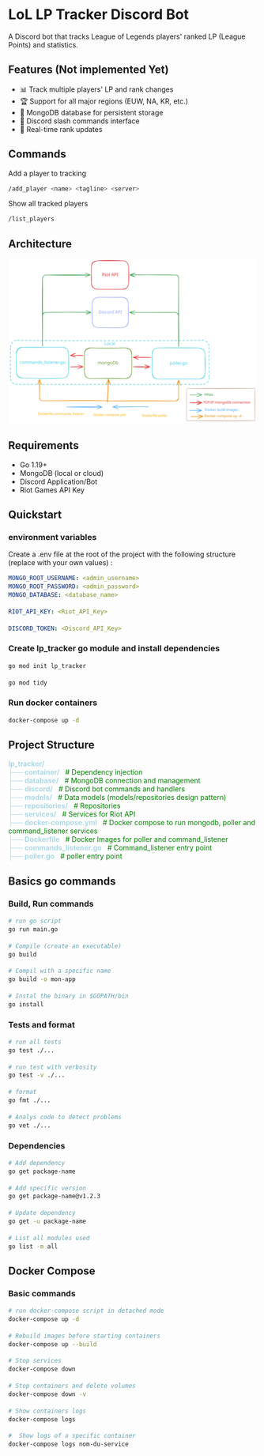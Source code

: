 # LoL LP Tracker Discord Bot

A Discord bot that tracks League of Legends players' ranked LP (League Points) and statistics.

## Features (Not implemented Yet)

- 📊 Track multiple players' LP and rank changes
- 🏆 Support for all major regions (EUW, NA, KR, etc.)
- 💾 MongoDB database for persistent storage
- 🤖 Discord slash commands interface
- 🔄 Real-time rank updates

## Commands
Add a player to tracking
```bash
/add_player <name> <tagline> <server>
```
Show all tracked players
```bash
/list_players
```

## Architecture

![Architecure](excalidraws/architecture.svg)

## Requirements

- Go 1.19+
- MongoDB (local or cloud)
- Discord Application/Bot
- Riot Games API Key

## Quickstart

### environment variables

Create a .env file at the root of the project with the following structure (replace with your own values) :

```yaml
MONGO_ROOT_USERNAME: <admin_username>
MONGO_ROOT_PASSWORD: <admin_password>
MONGO_DATABASE: <database_name>

RIOT_API_KEY: <Riot_API_Key>

DISCORD_TOKEN: <Discord_API_Key>
```

### Create lp_tracker go module and install dependencies

```bash
go mod init lp_tracker

go mod tidy
```

### Run docker containers

```bash
docker-compose up -d
```

## Project Structure

<span style="color:lightblue"><strong>lp_tracker/</strong></span>\
<span style="color:lightblue"><strong>├── container/</strong></span>           &nbsp;&nbsp;<span style="color:green"># Dependency injection</span></span>\
<span style="color:lightblue"><strong>├── database/</strong></span>            &nbsp;&nbsp;<span style="color:green"># MongoDB connection and management</span>\
<span style="color:lightblue"><strong>├── discord/</strong></span>             &nbsp;&nbsp;<span style="color:green"># Discord bot commands and handlers</span>\
<span style="color:lightblue"><strong>├── models/</strong></span>              &nbsp;&nbsp;<span style="color:green"># Data models (models/repositories design pattern)</span>\
<span style="color:lightblue"><strong>├── repositories/</strong></span>        &nbsp;&nbsp;<span style="color:green"># Repositories</span>\
<span style="color:lightblue"><strong>├── services/</strong></span>            &nbsp;&nbsp;<span style="color:green"># Services for Riot API</span>\
<span style="color:lightblue"><strong>├── docker-compose.yml</strong></span>   &nbsp;&nbsp;<span style="color:green"># Docker compose to run mongodb, poller and command_listener services</span>\
<span style="color:lightblue"><strong>├── Dockerfile</strong></span>          &nbsp;&nbsp;<span style="color:green"># Docker Images for poller and command_listener</span>\
<span style="color:lightblue"><strong>├── commands_listener.go</strong></span> &nbsp;&nbsp;<span style="color:green"># Command_listener entry point</span>\
<span style="color:lightblue"><strong>├── poller.go</strong></span>            &nbsp;&nbsp;<span style="color:green"># poller entry point

## Basics go commands

### Build, Run commands

```bash
# run go script
go run main.go

# Compile (create an executable)
go build

# Compil with a specific name
go build -o mon-app

# Instal the binary in $GOPATH/bin
go install
```

### Tests and format

```bash
# run all tests
go test ./...

# run test with verbosity
go test -v ./...

# format
go fmt ./...

# Analys code to detect problems
go vet ./...
```

### Dependencies

```bash
# Add dependency
go get package-name

# Add specific version
go get package-name@v1.2.3

# Update dependency
go get -u package-name

# List all modules used
go list -m all
```

## Docker Compose

### Basic commands

```bash
# run docker-compose script in detached mode
docker-compose up -d

# Rebuild images before starting containers
docker-compose up --build

# Stop services
docker-compose down

# Stop containers and delete volumes
docker-compose down -v

# Show containers logs
docker-compose logs

#  Show logs of a specific container
docker-compose logs nom-du-service
```
